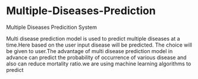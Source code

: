 # Multiple-Diseases-Prediction
Multiple Diseases Predicition System

Multi disease prediction model is used to predict multiple diseases at a time.Here based on the user input disease will be predicted. The choice will be given to user.The advantage of multi disease
prediction model in advance can predict the probability of occurrence of various disease and also can reduce mortality ratio.we are using machine learning algorithms to predict
